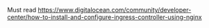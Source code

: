 Must read https://www.digitalocean.com/community/developer-center/how-to-install-and-configure-ingress-controller-using-nginx